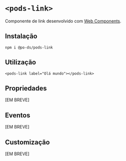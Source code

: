 # `<pods-link>`

Componente de link desenvolvido com [Web Components](https://developer.mozilla.org/pt-BR/docs/Web/Web_Components).

## Instalação

```
npm i @po-ds/pods-link
```

## Utilização

```
<pods-link label="Olá mundo"></pods-link>
```

## Propriedades

[EM BREVE]

## Eventos

[EM BREVE]

## Customização

[EM BREVE]
